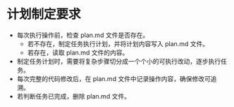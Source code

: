 # 计划制定要求
- 每次执行操作前，检查 plan.md 文件是否存在。
    - 若不存在，制定任务执行计划，并将计划内容写入 plan.md 文件。
    - 若存在，读取 plan.md 文件的内容。
- 制定任务计划时，需要将复杂步骤切分成一个个小的可执行改动，逐步执行任务。
- 每次完整的代码修改后，在 plan.md 文件中记录操作内容，确保修改可追溯。
- 若判断任务已完成，删除 plan.md 文件。